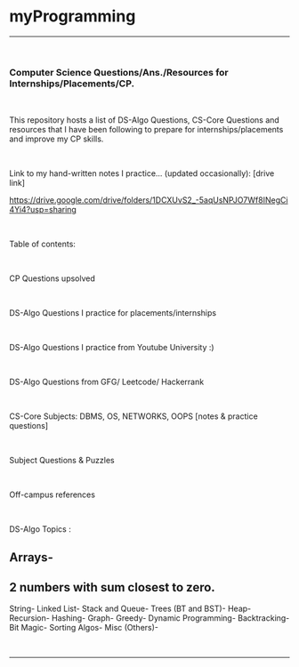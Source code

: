 
# myProgramming

--------------------------------------------------------

<br>

### Computer Science Questions/Ans./Resources for Internships/Placements/CP.

<br>

This repository hosts a list of DS-Algo Questions, CS-Core Questions and resources that I have 
been following to prepare for internships/placements and improve my CP skills. 

<br>

Link to my hand-written notes I practice... (updated occasionally): [drive link]

https://drive.google.com/drive/folders/1DCXUvS2_-5aqUsNPJO7Wf8INegCi4Yi4?usp=sharing

<br>

Table of contents:

<br>

CP Questions upsolved

<br>

DS-Algo Questions I practice for placements/internships

<br>

DS-Algo Questions I practice from Youtube University :) 

<br>

DS-Algo Questions from GFG/ Leetcode/ Hackerrank 

<br>

CS-Core Subjects: DBMS, OS, NETWORKS, OOPS
[notes & practice questions] 

<br>

Subject Questions & Puzzles

<br>

Off-campus references

<br>

DS-Algo Topics :

Arrays-
-----------
2 numbers with sum closest to zero.
-----------

String-
Linked List-
Stack and Queue-
Trees (BT and BST)-
Heap-
Recursion-
Hashing-
Graph-
Greedy-
Dynamic Programming-
Backtracking-
Bit Magic-
Sorting Algos-
Misc (Others)-

<br>

--------------------------------------------------------------------------------











